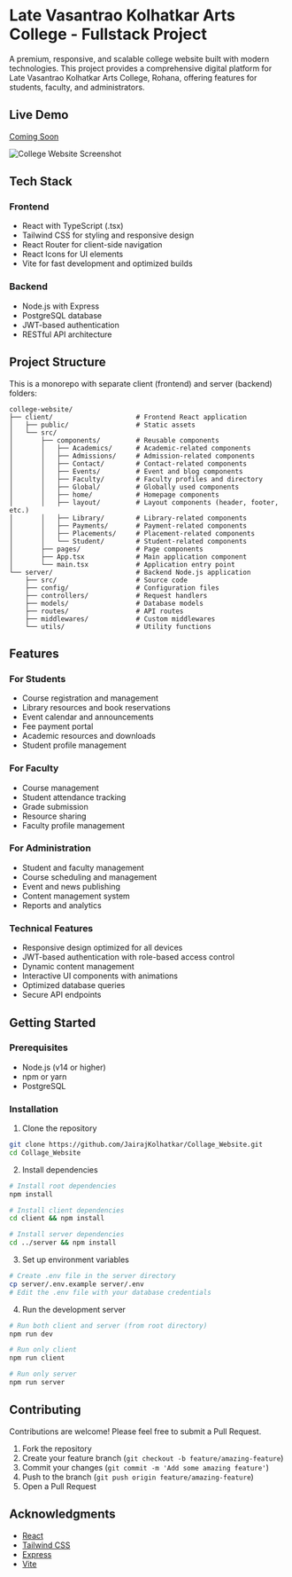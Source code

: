# Late Vasantrao Kolhatkar Arts College - Fullstack Project

A premium, responsive, and scalable college website built with modern technologies. This project provides a comprehensive digital platform for Late Vasantrao Kolhatkar Arts College, Rohana, offering features for students, faculty, and administrators.

## Live Demo

[Coming Soon](#)

![College Website Screenshot](placeholder-for-screenshot.png)

## Tech Stack

### Frontend
- React with TypeScript (.tsx)
- Tailwind CSS for styling and responsive design
- React Router for client-side navigation
- React Icons for UI elements
- Vite for fast development and optimized builds

### Backend
- Node.js with Express
- PostgreSQL database
- JWT-based authentication
- RESTful API architecture

## Project Structure

This is a monorepo with separate client (frontend) and server (backend) folders:

```
college-website/
├── client/                     # Frontend React application
│   ├── public/                 # Static assets
│   └── src/
│       ├── components/         # Reusable components
│       │   ├── Academics/      # Academic-related components
│       │   ├── Admissions/     # Admission-related components
│       │   ├── Contact/        # Contact-related components
│       │   ├── Events/         # Event and blog components
│       │   ├── Faculty/        # Faculty profiles and directory
│       │   ├── Global/         # Globally used components
│       │   ├── home/           # Homepage components
│       │   ├── layout/         # Layout components (header, footer, etc.)
│       │   ├── Library/        # Library-related components
│       │   ├── Payments/       # Payment-related components
│       │   ├── Placements/     # Placement-related components
│       │   └── Student/        # Student-related components
│       ├── pages/              # Page components
│       ├── App.tsx             # Main application component
│       └── main.tsx            # Application entry point
└── server/                     # Backend Node.js application
    ├── src/                    # Source code
    ├── config/                 # Configuration files
    ├── controllers/            # Request handlers
    ├── models/                 # Database models
    ├── routes/                 # API routes
    ├── middlewares/            # Custom middlewares
    └── utils/                  # Utility functions
```

## Features

### For Students
- Course registration and management
- Library resources and book reservations
- Event calendar and announcements
- Fee payment portal
- Academic resources and downloads
- Student profile management

### For Faculty
- Course management
- Student attendance tracking
- Grade submission
- Resource sharing
- Faculty profile management

### For Administration
- Student and faculty management
- Course scheduling and management
- Event and news publishing
- Content management system
- Reports and analytics

### Technical Features
- Responsive design optimized for all devices
- JWT-based authentication with role-based access control
- Dynamic content management
- Interactive UI components with animations
- Optimized database queries
- Secure API endpoints

## Getting Started

### Prerequisites

- Node.js (v14 or higher)
- npm or yarn
- PostgreSQL

### Installation

1. Clone the repository
```bash
git clone https://github.com/JairajKolhatkar/Collage_Website.git
cd Collage_Website
```

2. Install dependencies
```bash
# Install root dependencies
npm install

# Install client dependencies
cd client && npm install

# Install server dependencies
cd ../server && npm install
```

3. Set up environment variables
```bash
# Create .env file in the server directory
cp server/.env.example server/.env
# Edit the .env file with your database credentials
```

4. Run the development server
```bash
# Run both client and server (from root directory)
npm run dev

# Run only client
npm run client

# Run only server
npm run server
```

## Contributing

Contributions are welcome! Please feel free to submit a Pull Request.

1. Fork the repository
2. Create your feature branch (`git checkout -b feature/amazing-feature`)
3. Commit your changes (`git commit -m 'Add some amazing feature'`)
4. Push to the branch (`git push origin feature/amazing-feature`)
5. Open a Pull Request


## Acknowledgments

- [React](https://reactjs.org/)
- [Tailwind CSS](https://tailwindcss.com/)
- [Express](https://expressjs.com/)
- [Vite](https://vitejs.dev/) 
